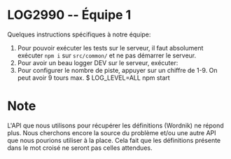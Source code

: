 LOG2990 -- Équipe 1
===================

Quelques instructions spécifiques à notre équipe:

1. Pour pouvoir exécuter les tests sur le serveur, il faut absolument exécuter `npm i` sur `src/common/` et ne pas démarrer le serveur.
2. Pour avoir un beau logger DEV sur le serveur, exécuter:
3. Pour configurer le nombre de piste, appuyer sur un chiffre de 1-9. On peut avoir 9 tours max.
    $ LOG_LEVEL=ALL npm start

# Note

L'API que nous utilisons pour récupérer les définitions (Wordnik) ne répond plus. Nous cherchons encore la source du problème et/ou une autre API
que nous pourions utiliser à la place. Cela fait que les définitions présente dans le mot croisé ne seront pas celles attendues.

